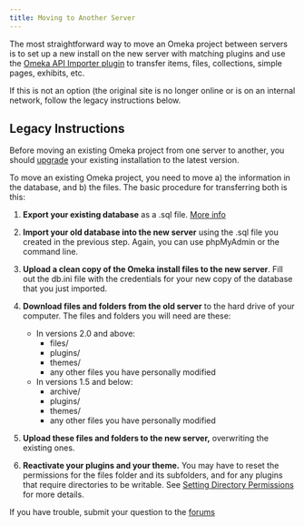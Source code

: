 ```yaml
---
title: Moving to Another Server
---
```


The most straightforward way to move an Omeka project between servers is to set up a new install on the new server with matching plugins and use the [Omeka API Importer plugin](/Plugins/Omeka_API_Import.md) to transfer items, files, collections, simple pages, exhibits, etc.

If this is not an option (the original site is no longer online or is on an internal network, follow the legacy instructions below.

Legacy Instructions
-------------------

Before moving an existing Omeka project from one server to another, you should [upgrade](Upgrading.html "Upgrading") your existing installation to the latest version.

To move an existing Omeka project, you need to move a) the information in the database, and b) the files. The basic procedure for transferring both is this:

1.  **Export your existing database** as a .sql file. [More info](/Backing_up_an_Omeka_Database.md)
2.  **Import your old database into the new server** using the .sql file you created in the previous step. Again, you can use phpMyAdmin or the command line.
3.  **Upload a clean copy of the Omeka install files to the new server**. Fill out the db.ini file with the credentials for your new copy of the database that you just imported.
4.  **Download files and folders from the old server** to the hard drive of your computer. The files and folders you will need are these:
    -   In versions 2.0 and above:
        -   files/
        -   plugins/
        -   themes/
        -   any other files you have personally modified
    -   In versions 1.5 and below:
        -   archive/
        -   plugins/
        -   themes/
        -   any other files you have personally modified

5.  **Upload these files and folders to the new server,** overwriting the existing ones.
6.  **Reactivate your plugins and your theme.**
 You may have to reset the permissions for the files folder and its subfolders, and for any plugins that require directories to be writable. See [Setting Directory Permissions](/Setting_Directory_Permissions.md) for more details.

If you have trouble, submit your question to the
[forums](http://forum.omeka.org)

